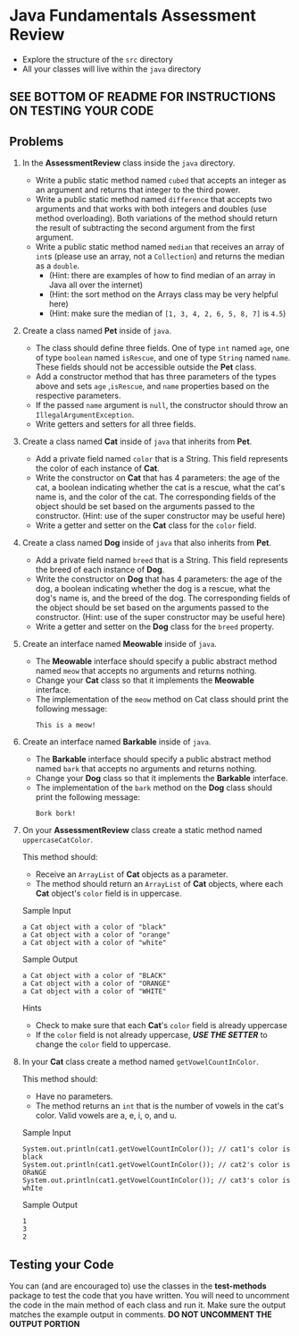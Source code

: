 # Java Fundamentals Assessment Review

- Explore the structure of the `src` directory
- All your classes will live within the `java` directory

## SEE BOTTOM OF README FOR INSTRUCTIONS ON TESTING YOUR CODE

## Problems


1. In the **AssessmentReview** class inside the `java` directory.

   - Write a public static method named `cubed` that accepts an integer as
     an argument and returns that integer to the third power.
   - Write a public static method named `difference` that accepts two arguments and
     that works with both integers and doubles (use method overloading). Both variations of the method
     should return the result of subtracting the second argument from the first argument.
   - Write a public static method named `median` that receives an array of
     `int`s (please use an array, not a `Collection`) and returns the median as a `double`.
      - (Hint: there are examples of how to find median of an array in Java all over the internet)
      - (Hint: the sort method on the Arrays class may be very helpful here)
      - (Hint: make sure the median of `[1, 3, 4, 2, 6, 5, 8, 7]` is `4.5`)



2. Create a class named **Pet** inside of `java`.

   - The class should define three fields. One of type `int` named
     `age`, one of type `boolean` named `isRescue`, and one of type `String` named `name`. These fields should not be accessible
     outside the **Pet** class.
   - Add a constructor method that has three parameters of the types above and sets `age`
     ,`isRescue`, and `name` properties based on the respective parameters.
   - If the passed `name` argument is `null`,
     the constructor should throw an `IllegalArgumentException`.
   - Write getters and setters for all three fields.



3. Create a class named **Cat** inside of `java` that inherits from **Pet**.

   - Add a private field named `color` that is a String. This
     field represents the color of each instance of **Cat**.
   - Write the constructor on **Cat** that has 4 parameters: the age
     of the cat, a boolean indicating whether the cat is a rescue, what the cat's name is, and the color of the cat. The corresponding fields of the object
     should be set based on the arguments passed to the constructor.
     (Hint: use of the super constructor may be useful here)
   - Write a getter and setter on the **Cat** class for the `color` field.



4. Create a class named **Dog** inside of `java` that also inherits from **Pet**.

   - Add a private field named `breed` that is a String. This
     field represents the breed of each instance of **Dog**.
   - Write the constructor on **Dog** that has 4 parameters: the age
     of the dog, a boolean indicating whether the dog is a rescue, what the dog's name is, and the breed of the dog. The corresponding fields of the object
     should be set based on the arguments passed to the constructor.
     (Hint: use of the super constructor may be useful here)
   - Write a getter and setter on the **Dog** class for the `breed` property.



5. Create an interface named **Meowable** inside of `java`.

   - The **Meowable** interface should specify a public abstract method named `meow`
     that accepts no arguments and returns nothing.
   - Change your **Cat** class so that it implements the **Meowable** interface.
   - The implementation of the `meow` method on Cat class should print the following message:
     ```
     This is a meow!
     ```



6. Create an interface named **Barkable** inside of `java`.

   - The **Barkable** interface should specify a public abstract method named `bark`
     that accepts no arguments and returns nothing.
   - Change your **Dog** class so that it implements the **Barkable** interface.
   - The implementation of the `bark` method on the **Dog** class should print the following message:
     ```
     Bork bork!
     ```



7. On your **AssessmentReview** class create a static method named `uppercaseCatColor`.

   This method should:

   - Receive an `ArrayList` of **Cat** objects as a parameter.
   - The method should return an `ArrayList` of **Cat** objects, where each **Cat**
     object's `color` field is in uppercase.

   Sample Input

     ```
     a Cat object with a color of "black"
     a Cat object with a color of "orange"
     a Cat object with a color of "white"    
     ```
   Sample Output

    ```
    a Cat object with a color of "BLACK"
    a Cat object with a color of "ORANGE"
    a Cat object with a color of "WHITE"  
    ```

   Hints

   - Check to make sure that each **Cat**'s `color` field is already uppercase
   - If the `color` field is not already uppercase, **_USE THE SETTER_** to change the `color` field to uppercase.


8. In your **Cat** class create a method named `getVowelCountInColor`.

   This method should:

   - Have no parameters.
   - The method returns an `int` that is the number of vowels in the cat's color. Valid vowels are a, e, i, o, and u.

   Sample Input

     ```
     System.out.println(cat1.getVowelCountInColor()); // cat1's color is black
     System.out.println(cat1.getVowelCountInColor()); // cat2's color is ORaNGE
     System.out.println(cat1.getVowelCountInColor()); // cat3's color is whIte
     ```
   Sample Output

    ```
    1
    3
    2  
    ```


## Testing your Code

You can (and are encouraged to) use the classes in the **test-methods** package to test the code that you have written.
You will need to uncomment the code in the main method of each class and run it. Make sure the output matches the example output in comments.
**DO NOT UNCOMMENT THE OUTPUT PORTION** 

